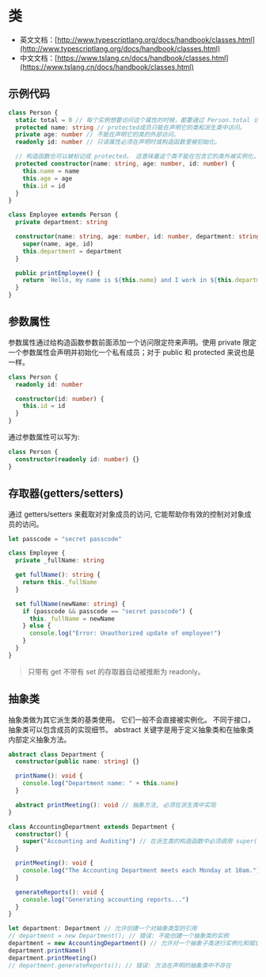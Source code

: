 # 类

- 英文文档：[http://www.typescriptlang.org/docs/handbook/classes.html](http://www.typescriptlang.org/docs/handbook/classes.html)
- 中文文档：[https://www.tslang.cn/docs/handbook/classes.html](https://www.tslang.cn/docs/handbook/classes.html)

## 示例代码

```ts
class Person {
  static total = 0 // 每个实例想要访问这个属性的时候，都要通过 Person.total 访问。
  protected name: string // protected成员只能在声明它的类和派生类中访问。
  private age: number // 不能在声明它的类的外部访问。
  readonly id: number // 只读属性必须在声明时或构造函数里被初始化。

  // 构造函数也可以被标记成 protected。 这意味着这个类不能在包含它的类外被实例化，但是能被继承。
  protected constructor(name: string, age: number, id: number) {
    this.name = name
    this.age = age
    this.id = id
  }
}

class Employee extends Person {
  private department: string

  constructor(name: string, age: number, id: number, department: string) {
    super(name, age, id)
    this.department = department
  }

  public printEmployee() {
    return `Hello, my name is ${this.name} and I work in ${this.department}.`
  }
}
```

## 参数属性

参数属性通过给构造函数参数前面添加一个访问限定符来声明。使用 private 限定一个参数属性会声明并初始化一个私有成员；对于 public 和 protected 来说也是一样。

```ts
class Person {
  readonly id: number

  constructor(id: number) {
    this.id = id
  }
}
```

通过参数属性可以写为:

```ts
class Person {
  constructor(readonly id: number) {}
}
```

## 存取器(getters/setters)

通过 getters/setters 来截取对对象成员的访问, 它能帮助你有效的控制对对象成员的访问。

```ts
let passcode = "secret passcode"

class Employee {
  private _fullName: string

  get fullName(): string {
    return this._fullName
  }

  set fullName(newName: string) {
    if (passcode && passcode == "secret passcode") {
      this._fullName = newName
    } else {
      console.log("Error: Unauthorized update of employee!")
    }
  }
}
```

> 只带有 get 不带有 set 的存取器自动被推断为 readonly。

## 抽象类

抽象类做为其它派生类的基类使用。 它们一般不会直接被实例化。 不同于接口，抽象类可以包含成员的实现细节。 abstract 关键字是用于定义抽象类和在抽象类内部定义抽象方法。

```ts
abstract class Department {
  constructor(public name: string) {}

  printName(): void {
    console.log("Department name: " + this.name)
  }

  abstract printMeeting(): void // 抽象方法, 必须在派生类中实现
}

class AccountingDepartment extends Department {
  constructor() {
    super("Accounting and Auditing") // 在派生类的构造函数中必须调用 super()
  }

  printMeeting(): void {
    console.log("The Accounting Department meets each Monday at 10am.")
  }

  generateReports(): void {
    console.log("Generating accounting reports...")
  }
}

let department: Department // 允许创建一个对抽象类型的引用
// department = new Department(); // 错误: 不能创建一个抽象类的实例
department = new AccountingDepartment() // 允许对一个抽象子类进行实例化和赋值
department.printName()
department.printMeeting()
// department.generateReports(); // 错误: 方法在声明的抽象类中不存在
```
